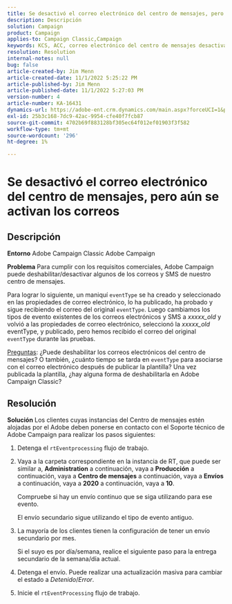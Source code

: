 ```yaml
---
title: Se desactivó el correo electrónico del centro de mensajes, pero aún se activan los correos
description: Descripción
solution: Campaign
product: Campaign
applies-to: Campaign Classic,Campaign
keywords: KCS, ACC, correo electrónico del centro de mensajes desactivado, correos electrónicos aún activados, Adobe Campaign Classic, Adobe Campaign, resolución de problemas
resolution: Resolution
internal-notes: null
bug: false
article-created-by: Jim Menn
article-created-date: 11/1/2022 5:25:22 PM
article-published-by: Jim Menn
article-published-date: 11/1/2022 5:27:03 PM
version-number: 4
article-number: KA-16431
dynamics-url: https://adobe-ent.crm.dynamics.com/main.aspx?forceUCI=1&pagetype=entityrecord&etn=knowledgearticle&id=ded77429-0a5a-ed11-9561-6045bd006a22
exl-id: 25b3c168-7dc9-42ac-9954-cfe40f7fcb87
source-git-commit: 4702b69f883128bf305ec64f012ef01903f3f582
workflow-type: tm+mt
source-wordcount: '296'
ht-degree: 1%

---
```


# Se desactivó el correo electrónico del centro de mensajes, pero aún se activan los correos

## Descripción


<b>Entorno</b>
Adobe Campaign Classic Adobe Campaign

<b>Problema</b>
Para cumplir con los requisitos comerciales, Adobe Campaign puede deshabilitar/desactivar algunos de los correos y SMS de nuestro centro de mensajes.

Para lograr lo siguiente, un maniquí `eventType` se ha creado y seleccionado en las propiedades de correo electrónico, lo ha publicado, ha probado y sigue recibiendo el correo del original `eventType`.
Luego cambiamos los tipos de evento existentes de los correos electrónicos y SMS a *xxxxx_old* y volvió a las propiedades de correo electrónico, seleccionó la *xxxxx_old*  eventType, y publicado, pero hemos recibido el correo del original `eventType` durante las pruebas.

<u>Preguntas</u>: ¿Puede deshabilitar los correos electrónicos del centro de mensajes?
O también, ¿cuánto tiempo se tarda en `eventType` para asociarse con el correo electrónico después de publicar la plantilla?
Una vez publicada la plantilla, ¿hay alguna forma de deshabilitarla en Adobe Campaign Classic?


## Resolución


<b>Solución</b>
Los clientes cuyas instancias del Centro de mensajes estén alojadas por el Adobe deben ponerse en contacto con el Soporte técnico de Adobe Campaign para realizar los pasos siguientes:

1. Detenga el `rtEventprocessing` flujo de trabajo.
2. Vaya a la carpeta correspondiente en la instancia de RT, que puede ser similar a, <b>Administration</b> a continuación, vaya a <b>Producción</b> a continuación, vaya a <b>Centro de mensajes</b> a continuación, vaya a <b>Envíos</b> a continuación, vaya a <b>2020</b> a continuación, vaya a <b>10</b>.

   Compruebe si hay un envío continuo que se siga utilizando para ese evento.

   El envío secundario sigue utilizando el tipo de evento antiguo.
3. La mayoría de los clientes tienen la configuración de tener un envío secundario por mes.

   Si el suyo es por día/semana, realice el siguiente paso para la entrega secundario de la semana/día actual.
4. Detenga el envío. Puede realizar una actualización masiva para cambiar el estado a *Detenido*/*Error*.
5. Inicie el `rtEventProcessing` flujo de trabajo.
